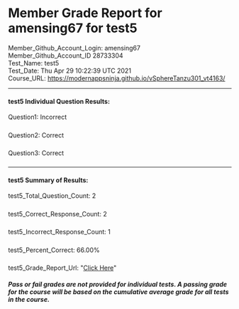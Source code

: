 # Member Grade Report for amensing67 for test5  
   
Member_Github_Account_Login: amensing67  
Member_Github_Account_ID 28733304  
Test_Name: test5  
Test_Date: Thu Apr 29 10:22:39 UTC 2021  
Course_URL: https://modernappsninja.github.io/vSphereTanzu301_vt4163/  
   
---  
#### test5 Individual Question Results:  
Question1: Incorrect  
#####  
Question2: Correct  
#####  
Question3: Correct  
#####  
---  
#### test5 Summary of Results:  
test5_Total_Question_Count: 2  
#####  
test5_Correct_Response_Count: 2  
#####  
test5_Incorrect_Response_Count: 1  
#####  
test5_Percent_Correct: 66.00%  
#####  
test5_Grade_Report_Url: "[Click Here](https://github.com/modernappsninjas/amensing67/blob/main/static/userdata/courses/vSphereTanzu301_vt4163/grade_report.pr235.test5.md)"
##### Pass or fail grades are not provided for individual tests. A passing grade for the course will be based on the cumulative average grade for all tests in the course.  
